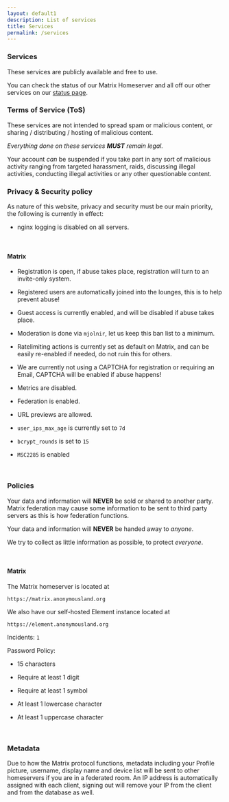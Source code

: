 ```yaml
---
layout: default1
description: List of services
title: Services
permalink: /services
---
```


### __Services__

These services are publicly available and free to use. 

You can check the status of our Matrix Homeserver and all off our other services on our [status page](https://status.anonymousland.org/status/services).
<br>

### __Terms of Service (ToS)__

These services are not intended to spread spam or malicious content, or sharing / distributing / hosting of malicious content.

*Everything done on these services **MUST** remain legal.*

Your account *can* be suspended if you take part in any sort of malicious activity ranging from targeted harassment, raids, discussing illegal activities, conducting illegal activities or any other questionable content.

### __Privacy & Security policy__

As nature of this website, privacy and security must be our main priority, the following is currently in effect:

- nginx logging is disabled on all servers.

<br>

#### Matrix

- Registration is open, if abuse takes place, registration will turn to an invite-only system.

- Registered users are automatically joined into the lounges, this is to help prevent abuse!

- Guest access is currently enabled, and will be disabled if abuse takes place.

- Moderation is done via ``mjolnir``, let us keep this ban list to a minimum.

- Ratelimiting actions is currently set as default on Matrix, and can be easily re-enabled if needed, do not ruin this for others.

- We are currently not using a CAPTCHA for registration or requiring an Email, CAPTCHA will be enabled if abuse happens!

- Metrics are disabled.

- Federation is enabled.

- URL previews are allowed.


- `user_ips_max_age` is currently set to `7d`

- `bcrypt_rounds` is set to `15`

- `MSC2285` is enabled

<br>

### __Policies__

Your data and information will **NEVER** be sold or shared to another party. 
Matrix federation may cause some information to be sent to third party servers as this is how federation functions.

Your data and information will **NEVER** be handed away to *anyone*.

We try to collect as little information as possible, to protect *everyone*.

<br>

#### __Matrix__

The Matrix homeserver is located at

`https://matrix.anonymousland.org`

We also have our self-hosted Element instance located at

`https://element.anonymousland.org`

Incidents: ``1``

Password Policy:

- 15 characters

- Require at least 1 digit

- Require at least 1 symbol

- At least 1 lowercase character

- At least 1 uppercase character

<br>

  <div class="panel panel-info">
      <div class="panel-heading">
        <h3 class="panel-title">Metadata</h3>
      </div>
      <div class="panel-body">
        Due to how the Matrix protocol functions, metadata including your Profile picture, username, display name and device list will be sent to other homeservers if you are in a federated room.
        An IP address is automatically assigned with each client, signing out will remove your IP from the client and from the database as well.
      </div>
    </div>

<br>

